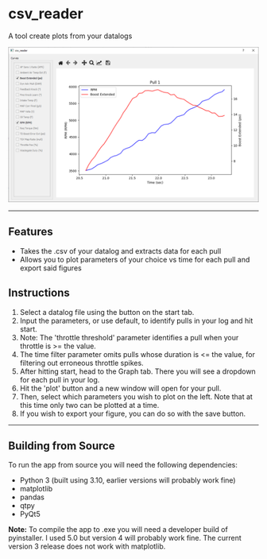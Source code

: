 # csv_reader
A tool create plots from your datalogs

![a graph](/.github/images/plotwindow.png?raw=true "a graph")
***
## Features
- Takes the .csv of your datalog and extracts data for each pull
- Allows you to plot parameters of your choice vs time for each pull and export said figures

## Instructions
1. Select a datalog file using the button on the start tab.
2. Input the parameters, or use default, to identify pulls in your log and hit start.
3. Note: The 'throttle threshold' parameter identifies a pull when your throttle is >= the value.
4. The time filter parameter omits pulls whose duration is <= the value, for filtering out erroneous throttle spikes.
5. After hitting start, head to the Graph tab. There you will see a dropdown for each pull in your log.
6. Hit the 'plot' button and a new window will open for your pull.
7. Then, select which parameters you wish to plot on the left. Note that at this time only two can be plotted at a time.
8. If you wish to export your figure, you can do so with the save button.
***
## Building from Source
To run the app from source you will need the following dependencies:
- Python 3 (built using 3.10, earlier versions will probably work fine)
- matplotlib
- pandas
- qtpy
- PyQt5

**Note:**
To compile the app to .exe you will need a developer build of pyinstaller. I used 5.0 but version 4 will probably work fine. The current version 3 release does not work with matplotlib.
